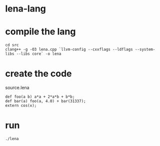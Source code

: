 # lena-lang

# compile the lang
```
cd src
clang++ -g -O3 lena.cpp `llvm-config --cxxflags --ldflags --system-libs --libs core` -o lena
```

# create the code 
source.lena
```
def foo(a b) a*a + 2*a*b + b*b;
def bar(a) foo(a, 4.0) + bar(31337);
extern cos(x);
```

# run 
```
./lena
```

